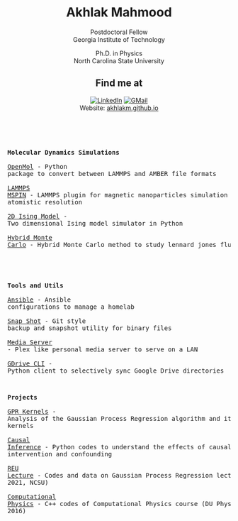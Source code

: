 <div align="center">

<h1>
Akhlak Mahmood
</h1>

</div>

<div align="center">

Postdoctoral Fellow\
Georgia Institute of Technology

Ph.D. in Physics\
North Carolina State University

</div>


<div align="center">
<h2>
Find me at
</h2>

<a href="https://www.linkedin.com/in/akhlakm/"><img src="https://img.shields.io/badge/LinkedIn-0077B5?style=for-the-badge&logo=linkedin&logoColor=white" alt="LinkedIn"/></a>
<a href="mailto:akhlakm@gatech.edu"><img src="https://img.shields.io/badge/Gmail-D14836?style=for-the-badge&logo=gmail&logoColor=white" alt="GMail"/></a>
<br>
Website: <a href="https://akhlakm.github.io">akhlakm.github.io</a>
</div>

<br>

<!-- Inspired by https://github.com/EmilHvitfeldt/EmilHvitfeldt -->
<div align="left">
<h3>

</h3>
</div>
<pre>

<b>Molecular Dynamics Simulations</b>  
<a href="https://github.com/akhlakm/Open_MOL">OpenMol</a>               - Python package to convert between LAMMPS and AMBER file formats  
<a href="https://github.com/yingling-group/lammps-mspin">LAMMPS MSPIN</a>          - LAMMPS plugin for magnetic nanoparticles simulation with atomistic resolution  
<a href="https://github.com/akhlakm/2D_Ising_Model">2D Ising Model</a>        - Two dimensional Ising model simulator in Python  
<a href="https://github.com/akhlakm/Hybrid_Monte_Carlo">Hybrid Monte Carlo</a>    - Hybrid Monte Carlo method to study lennard jones fluid  
<!-- <a href="https://github.com/akhlakm/CNN_LJ_PotE_Predict">LJ PotE</a>             - Prediction of the potential energy of 2D Lennard-Jones fluid   -->

<b>Tools and Utils</b>  
<a href="https://github.com/akhlakm/ansible">Ansible</a>               - Ansible configurations to manage a homelab  
<a href="https://github.com/akhlakm/Snap_Shot">Snap Shot</a>             - Git style backup and snapshot utility for binary files  
<a href="https://github.com/akhlakm/Home_Media_Server">Media Server</a>          - Plex like personal media server to serve on a LAN  
<a href="https://github.com/akhlakm/Python_GDrive_CLI">GDrive CLI</a>            - Python client to selectively sync Google Drive directories  

<b>Projects</b>  
<a href="https://github.com/akhlakm/GPR_Kernels">GPR Kernels</a>           - Analysis of the Gaussian Process Regression algorithm and its kernels  
<a href="https://github.com/akhlakm/Causal_Inference">Causal Inference</a>      - Python codes to understand the effects of causal intervention and confounding  
<a href="https://github.com/akhlakm/REU_GPR_Lecture_Code">REU Lecture</a>           - Codes and data on Gaussian Process Regression lecture (REU 2021, NCSU)  
<a href="https://github.com/akhlakm/Computational_Physics_DU">Computational Physics</a> - C++ codes of Computational Physics course (DU Physics, 2016)
</pre>

<!-- ![Top Langs](https://vercel-akhlakm.vercel.app/api/top-langs/?username=akhlakm&layout=compact) -->

